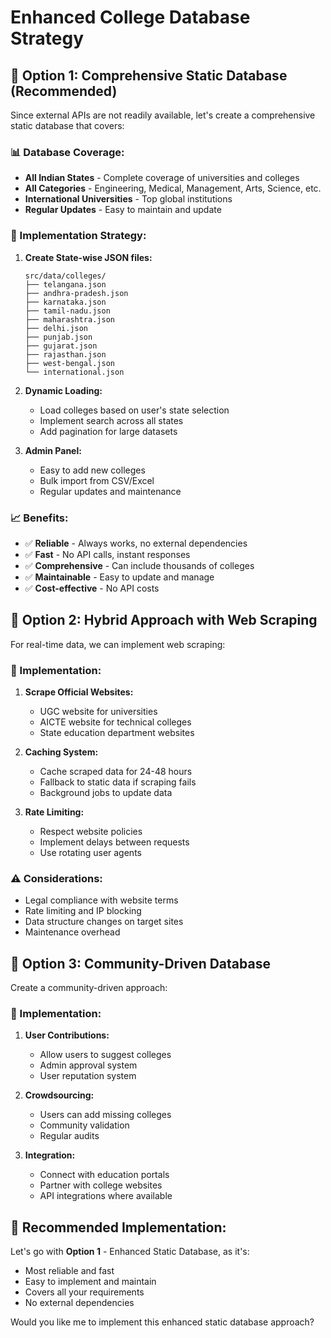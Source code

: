 # Enhanced College Database Strategy

## 🎯 **Option 1: Comprehensive Static Database (Recommended)**

Since external APIs are not readily available, let's create a comprehensive static database that covers:

### **📊 Database Coverage:**
- **All Indian States** - Complete coverage of universities and colleges
- **All Categories** - Engineering, Medical, Management, Arts, Science, etc.
- **International Universities** - Top global institutions
- **Regular Updates** - Easy to maintain and update

### **🔧 Implementation Strategy:**

1. **Create State-wise JSON files:**
   ```
   src/data/colleges/
   ├── telangana.json
   ├── andhra-pradesh.json
   ├── karnataka.json
   ├── tamil-nadu.json
   ├── maharashtra.json
   ├── delhi.json
   ├── punjab.json
   ├── gujarat.json
   ├── rajasthan.json
   ├── west-bengal.json
   └── international.json
   ```

2. **Dynamic Loading:**
   - Load colleges based on user's state selection
   - Implement search across all states
   - Add pagination for large datasets

3. **Admin Panel:**
   - Easy to add new colleges
   - Bulk import from CSV/Excel
   - Regular updates and maintenance

### **📈 Benefits:**
- ✅ **Reliable** - Always works, no external dependencies
- ✅ **Fast** - No API calls, instant responses
- ✅ **Comprehensive** - Can include thousands of colleges
- ✅ **Maintainable** - Easy to update and manage
- ✅ **Cost-effective** - No API costs

## 🎯 **Option 2: Hybrid Approach with Web Scraping**

For real-time data, we can implement web scraping:

### **🔧 Implementation:**
1. **Scrape Official Websites:**
   - UGC website for universities
   - AICTE website for technical colleges
   - State education department websites

2. **Caching System:**
   - Cache scraped data for 24-48 hours
   - Fallback to static data if scraping fails
   - Background jobs to update data

3. **Rate Limiting:**
   - Respect website policies
   - Implement delays between requests
   - Use rotating user agents

### **⚠️ Considerations:**
- Legal compliance with website terms
- Rate limiting and IP blocking
- Data structure changes on target sites
- Maintenance overhead

## 🎯 **Option 3: Community-Driven Database**

Create a community-driven approach:

### **🔧 Implementation:**
1. **User Contributions:**
   - Allow users to suggest colleges
   - Admin approval system
   - User reputation system

2. **Crowdsourcing:**
   - Users can add missing colleges
   - Community validation
   - Regular audits

3. **Integration:**
   - Connect with education portals
   - Partner with college websites
   - API integrations where available

## 🚀 **Recommended Implementation:**

Let's go with **Option 1** - Enhanced Static Database, as it's:
- Most reliable and fast
- Easy to implement and maintain
- Covers all your requirements
- No external dependencies

Would you like me to implement this enhanced static database approach?
